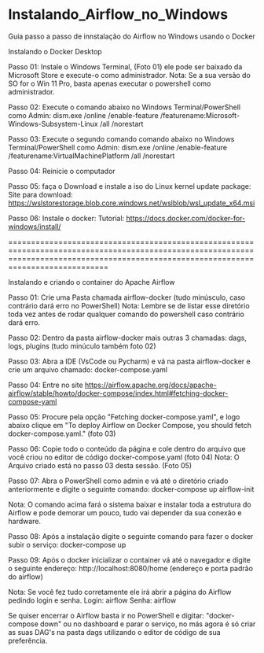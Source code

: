 # Instalando_Airflow_no_Windows
Guia passo a passo de innstalação do Airflow no Windows usando o Docker

Instalando o Docker Desktop

Passo 01: Instale o Windows Terminal, (Foto 01) ele pode ser baixado da Microsoft Store e execute-o como administrador.
Nota: Se a sua versão do SO for o Win 11 Pro, basta apenas executar o powershell como administrador.

Passo 02: Execute o comando abaixo no Windows Terminal/PowerShell como Admin: 
dism.exe /online /enable-feature /featurename:Microsoft-Windows-Subsystem-Linux /all /norestart

Passo 03: Execute o segundo comando comando abaixo no Windows Terminal/PowerShell como Admin:
dism.exe /online /enable-feature /featurename:VirtualMachinePlatform /all /norestart

Passo 04: Reinicie o computador

Passo 05: faça o Download e instale a iso do Linux kernel update package:
Site para download: https://wslstorestorage.blob.core.windows.net/wslblob/wsl_update_x64.msi

Passo 06: Instale o docker:
Tutorial: https://docs.docker.com/docker-for-windows/install/


========================================================================================================================================================================================


Instalando e criando o container do Apache Airflow

Passo 01: Crie uma Pasta chamada airflow-docker (tudo minúsculo, caso contrário dará erro no PowerShell)
Nota: Lembre se de listar esse diretório toda vez antes de rodar qualquer comando do powershell caso contrário dará erro.

Passo 02: Dentro da pasta airflow-docker mais outras 3 chamadas: dags, logs, plugins (tudo minúculo também foto 02)

Passo 03: Abra a IDE (VsCode ou Pycharm) e vá na pasta airflow-docker e crie um arquivo chamado: docker-compose.yaml

Passo 04: Entre no site 
https://airflow.apache.org/docs/apache-airflow/stable/howto/docker-compose/index.html#fetching-docker-compose-yaml 

Passo 05: Procure pela opção "Fetching docker-compose.yaml", e logo abaixo clique em "To deploy Airflow on Docker Compose, you should fetch docker-compose.yaml." 
(foto 03) 

Passo 06: Copie todo o conteúdo da página e cole dentro do arquivo que você criou no editor de código docker-compose.yaml (foto 04)
Nota: O Arquivo criado está no passo 03 desta sessão. (Foto 05)


Passo 07: Abra o PowerShell como admin e vá até o diretório criado anteriormente e digite o seguinte comando:
docker-compose up airflow-init

Nota: O comando acima fará o sistema baixar e instalar toda a estrutura do Airflow e pode demorar um pouco, tudo vai depender da sua conexão e hardware.

Passo 08: Após a instalação digite o seguinte comando para fazer o docker subir o serviço:
docker-compose up 

Passo 09: Após o docker inicializar o container vá até o navegador e digite o seguinte endereço:
http://localhost:8080/home (endereço e porta padrão do airflow)

Nota: Se você fez tudo corretamente ele irá abrir a página do Airflow pedindo login e senha.
Login: airflow
Senha: airflow

Se quiser encerrar o Airflow basta ir no PowerShell e digitar: "docker-compose down" ou no dashboard e parar o serviço, no más agora é só criar as suas DAG's na pasta dags utilizando o editor de código de sua preferência.
